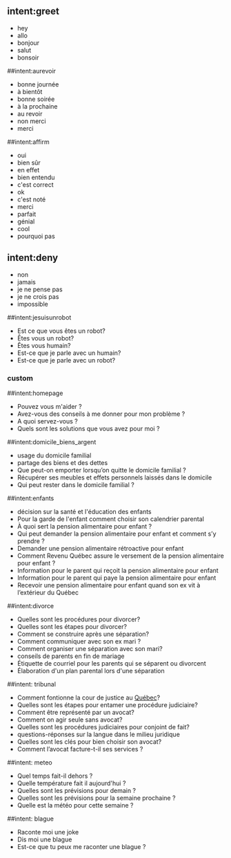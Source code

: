 ## intent:greet
- hey
- allo
- bonjour
- salut
- bonsoir

##intent:aurevoir
- bonne journée
- à bientôt
- bonne soirée
- à la prochaine
- au revoir
- non merci
- merci

##intent:affirm
- oui
- bien sûr
- en effet
- bien entendu
- c'est correct
- ok
- c'est noté
- merci
- parfait
- génial
- cool
- pourquoi pas

## intent:deny
- non
- jamais
- je ne pense pas
- je ne crois pas
- impossible


##intent:jesuisunrobot
- Est ce que vous êtes un robot?
- Êtes vous un robot?
- Êtes vous humain?
- Est-ce que je parle avec un humain?
- Est-ce que je parle avec un robot?


### custom ###

##intent:homepage
- Pouvez vous m'aider ?
- Avez-vous des conseils à me donner pour mon problème ?
- A quoi servez-vous ?
- Quels sont les solutions que vous avez pour moi ?


##intent:domicile_biens_argent
- usage du domicile familial
- partage des biens et des dettes
- Que peut-on emporter lorsqu’on quitte le domicile familial ?
- Récupérer ses meubles et effets personnels laissés dans le domicile
- Qui peut rester dans le domicile familial ?


##intent:enfants
- décision sur la santé et l'éducation des enfants
- Pour la garde de l'enfant comment choisir son calendrier parental
- À quoi sert la pension alimentaire pour enfant ?
- Qui peut demander la pension alimentaire pour enfant et comment s’y prendre ?
- Demander une pension alimentaire rétroactive pour enfant
- Comment Revenu Québec assure le versement de la pension alimentaire pour enfant ?
- Information pour le parent qui reçoit la pension alimentaire pour enfant
- Information pour le parent qui paye la pension alimentaire pour enfant
- Recevoir une pension alimentaire pour enfant quand son ex vit à l’extérieur du Québec

##intent:divorce
- Quelles sont les procédures pour divorcer?
- Quelles sont les étapes pour divorcer?
- Comment se construire après une séparation?
- Comment communiquer avec son ex mari ?
- Comment organiser une séparation avec son mari?
- conseils de parents en fin de mariage
- Étiquette de courriel pour les parents qui se séparent ou divorcent
- Élaboration d'un plan parental lors d'une séparation

##intent: tribunal
- Comment fontionne la cour de justice au [Québec](location)?
- Quelles sont les étapes pour entamer une procédure judiciaire?
- Comment être représenté par un avocat?
- Comment on agir seule sans avocat?
- Quelles sont les procédures judiciaires pour conjoint de fait?
- questions-réponses sur la langue dans le milieu juridique
- Quelles sont les clés pour bien choisir son avocat?
- Comment l’avocat facture-t-il ses services ?



##intent: meteo
- Quel temps fait-il dehors ?
- Quelle température fait il aujourd'hui ?
- Quelles sont les prévisions pour demain ?
- Quelles sont les prévisions pour la semaine prochaine ?
- Quelle est la météo pour cette semaine ?


##intent: blague
- Raconte moi une joke
- Dis moi une blague
- Est-ce que tu peux me raconter une blague ?